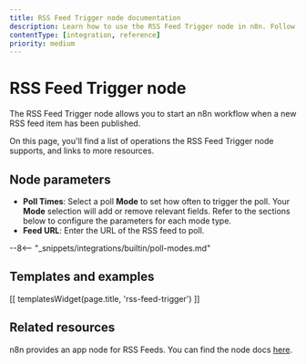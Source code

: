 ```yaml
---
title: RSS Feed Trigger node documentation
description: Learn how to use the RSS Feed Trigger node in n8n. Follow technical documentation to integrate RSS Feed Trigger node into your workflows.
contentType: [integration, reference]
priority: medium
---
```


# RSS Feed Trigger node

The RSS Feed Trigger node allows you to start an n8n workflow when a new RSS feed item has been published.

On this page, you'll find a list of operations the RSS Feed Trigger node supports, and links to more resources.

## Node parameters

* **Poll Times**: Select a poll **Mode** to set how often to trigger the poll. Your **Mode** selection will add or remove relevant fields. Refer to the sections below to configure the parameters for each mode type.
* **Feed URL**: Enter the URL of the RSS feed to poll.

--8<-- "_snippets/integrations/builtin/poll-modes.md"

## Templates and examples

<!-- see https://www.notion.so/n8n/Pull-in-templates-for-the-integrations-pages-37c716837b804d30a33b47475f6e3780 -->
[[ templatesWidget(page.title, 'rss-feed-trigger') ]]

## Related resources

n8n provides an app node for RSS Feeds. You can find the node docs [here](/integrations/builtin/core-nodes/n8n-nodes-base.rssfeedread.md).
